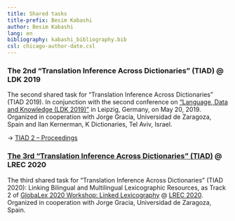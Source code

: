 ```yaml
---
title: Shared tasks
title-prefix: Besim Kabashi
author: Besim Kabashi
lang: en
bibliography: kabashi_bibliography.bib
csl: chicago-author-date.csl
---
```


### The 2nd “Translation Inference Across Dictionaries” (TIAD) @ LDK 2019 ###

The second shared task for “Translation Inference Across Dictionaries”
(TIAD 2019).  In conjunction with the second conference on [“Language,
Data and Knowledge (LDK 2019)”](http://2019.ldk-conf.org/) in Leipzig,
Germany, on May 20, 2019. Organized in cooperation with Jorge Gracia,
Universidad de Zaragoza, Spain and Ilan Kernerman, K Dictionaries, Tel
Aviv, Israel.

-> [TIAD 2 – Proceedings](http://ceur-ws.org/Vol-2493/)


### [The 3rd “Translation Inference Across Dictionaries” (TIAD)](https://tiad2020.unizar.es/) @ LREC 2020 ###

The third shared task for “Translation Inference Across Dictionaries”
(TIAD 2020): Linking Bilingual and Multilingual Lexicographic
Resources, as Track 2 of [GlobaLex 2020 Workshop: Linked
Lexicography](https://globalex.link/events/workshops/globalex-workshop-2020/)
@ [LREC
2020](https://lrec2020.lrec-conf.org/en/workshops-and-tutorials/2020-workshops/).
Organized in cooperation with Jorge Gracia, Universidad de Zaragoza,
Spain.



<!-- ## News ## -->